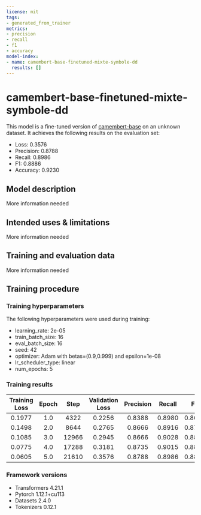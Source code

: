 ```yaml
---
license: mit
tags:
- generated_from_trainer
metrics:
- precision
- recall
- f1
- accuracy
model-index:
- name: camembert-base-finetuned-mixte-symbole-dd
  results: []
---
```


<!-- This model card has been generated automatically according to the information the Trainer had access to. You
should probably proofread and complete it, then remove this comment. -->

# camembert-base-finetuned-mixte-symbole-dd

This model is a fine-tuned version of [camembert-base](https://huggingface.co/camembert-base) on an unknown dataset.
It achieves the following results on the evaluation set:
- Loss: 0.3576
- Precision: 0.8788
- Recall: 0.8986
- F1: 0.8886
- Accuracy: 0.9230

## Model description

More information needed

## Intended uses & limitations

More information needed

## Training and evaluation data

More information needed

## Training procedure

### Training hyperparameters

The following hyperparameters were used during training:
- learning_rate: 2e-05
- train_batch_size: 16
- eval_batch_size: 16
- seed: 42
- optimizer: Adam with betas=(0.9,0.999) and epsilon=1e-08
- lr_scheduler_type: linear
- num_epochs: 5

### Training results

| Training Loss | Epoch | Step  | Validation Loss | Precision | Recall | F1     | Accuracy |
|:-------------:|:-----:|:-----:|:---------------:|:---------:|:------:|:------:|:--------:|
| 0.1977        | 1.0   | 4322  | 0.2256          | 0.8388    | 0.8980 | 0.8674 | 0.9240   |
| 0.1498        | 2.0   | 8644  | 0.2765          | 0.8666    | 0.8916 | 0.8789 | 0.9235   |
| 0.1085        | 3.0   | 12966 | 0.2945          | 0.8666    | 0.9028 | 0.8844 | 0.9211   |
| 0.0775        | 4.0   | 17288 | 0.3181          | 0.8735    | 0.9015 | 0.8873 | 0.9226   |
| 0.0605        | 5.0   | 21610 | 0.3576          | 0.8788    | 0.8986 | 0.8886 | 0.9230   |


### Framework versions

- Transformers 4.21.1
- Pytorch 1.12.1+cu113
- Datasets 2.4.0
- Tokenizers 0.12.1
